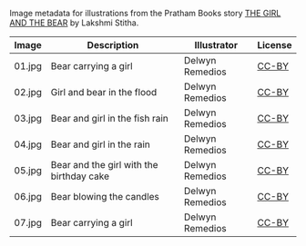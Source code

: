 Image metadata for illustrations from the Pratham Books story [THE GIRL AND THE BEAR](https://storyweaver.org.in/stories/3141-the-girl-and-the-bear) by Lakshmi Stitha.

Image | Description | Illustrator | License
----- | ----------- | ----------- | -------
01.jpg | Bear carrying a girl | Delwyn Remedios | [CC-BY](https://creativecommons.org/licenses/by/4.0/)
02.jpg | Girl and bear in the flood | Delwyn Remedios | [CC-BY](https://creativecommons.org/licenses/by/4.0/)
03.jpg | Bear and girl in the fish rain | Delwyn Remedios | [CC-BY](https://creativecommons.org/licenses/by/4.0/)
04.jpg | Bear and girl in the rain | Delwyn Remedios | [CC-BY](https://creativecommons.org/licenses/by/4.0/)
05.jpg | Bear and the girl with the birthday cake | Delwyn Remedios | [CC-BY](https://creativecommons.org/licenses/by/4.0/)
06.jpg | Bear blowing the candles | Delwyn Remedios | [CC-BY](https://creativecommons.org/licenses/by/4.0/)
07.jpg | Bear carrying a girl | Delwyn Remedios | [CC-BY](https://creativecommons.org/licenses/by/4.0/)
